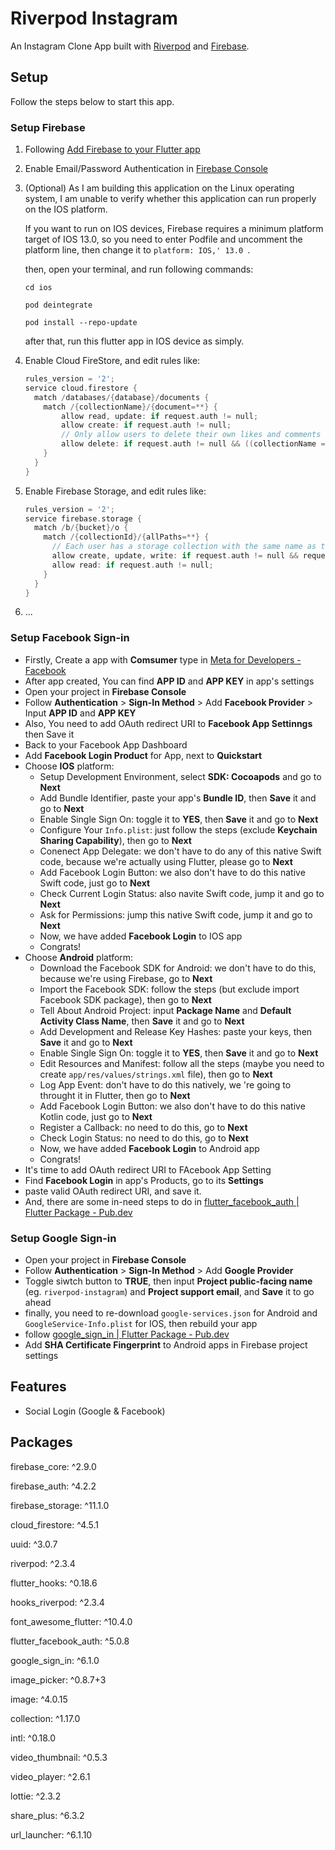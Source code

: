 # Riverpod Instagram

An Instagram Clone App built with [Riverpod](https://github.com/rrousselGit/riverpod) and [Firebase](https://firebase.google.com/).

## Setup

Follow the steps below to start this app.

### Setup Firebase

1. Following [Add Firebase to your Flutter app](https://firebase.google.com/docs/flutter/setup)

2. Enable Email/Password Authentication in [Firebase Console](https://console.firebase.google.com/)

3. (Optional) As I am building this application on the Linux operating system, I am unable to verify whether this application can run properly on the IOS platform. 

   If you want to run on IOS devices, Firebase requires a minimum platform target of IOS 13.0, so you need to enter Podfile and uncomment the platform line, then change it to `platform: IOS,' 13.0 `. 

   then, open your terminal, and run following commands:

   ```shell
   cd ios
   
   pod deintegrate
   
   pod install --repo-update
   ```

   after that, run this flutter app in IOS device as simply.

4. Enable Cloud FireStore, and edit rules like:

   ```objective-c
   rules_version = '2';
   service cloud.firestore {
     match /databases/{database}/documents {
       match /{collectionName}/{document=**} {
           allow read, update: if request.auth != null;
           allow create: if request.auth != null;
           // Only allow users to delete their own likes and comments
           allow delete: if request.auth != null && ((collectionName == "likes" || collectionName == "comments") || request.auth.uid == resource.data.uid);
       }
     }
   }
   ```

5. Enable Firebase Storage, and edit rules like:

   ```objective-c
   rules_version = '2';
   service firebase.storage {
     match /b/{bucket}/o {
       match /{collectionId}/{allPaths=**} {
         // Each user has a storage collection with the same name as their uid
         allow create, update, write: if request.auth != null && request.auth.uid == collectionId;
         allow read: if request.auth != null;
       }
     }
   }

6. ...

### Setup Facebook Sign-in

- Firstly, Create a app with **Comsumer** type in [Meta for Developers - Facebook](https://developers.facebook.com/)
- After app created, You can find **APP ID** and **APP KEY** in app's settings
- Open your project in **Firebase Console**
- Follow **Authentication** > **Sign-In Method** > Add **Facebook Provider** > Input  **APP ID** and **APP KEY**
- Also, You need to add OAuth redirect URI to **Facebook App Settinngs** then Save it
- Back to your Facebook App Dashboard
- Add **Facebook Login Product** for App, next to **Quickstart**
- Choose **IOS** platform:
  - Setup Development Environment, select **SDK: Cocoapods** and go to **Next**
  - Add Bundle Identifier, paste your app's **Bundle ID**, then **Save** it and go to **Next**
  - Enable Single Sign On: toggle it to **YES**, then **Save** it and go to **Next**
  - Configure Your `Info.plist`: just follow the steps (exclude **Keychain Sharing Capability**), then go to **Next**
  - Conenect App Delegate: we don't have to do any of this native Swift code, because we're actually using Flutter, please go to **Next**
  - Add Facebook Login Button: we also don't  have to do this native Swift code, just go to **Next**
  - Check Current Login Status: also navite Swift code, jump it and go to **Next**
  - Ask for Permissions: jump this native Swift code, jump it and go to **Next**
  - Now, we have added **Facebook Login** to IOS app
  - Congrats!
- Choose **Android** platform:
  - Download the Facebook SDK for Android: we don't have to do this, because we're using Firebase, go to **Next**
  - Import the Facebook SDK: follow the steps (but exclude import Facebook SDK package), then go to **Next**
  - Tell About Android Project: input **Package Name** and **Default Activity Class Name**, then **Save** it and go to **Next**
  - Add Development and Release Key Hashes: paste your keys, then **Save** it and go to **Next**
  - Enable Single Sign On: toggle it to **YES**, then **Save** it and go to **Next**
  - Edit Resources and Manifest: follow all the steps (maybe you need to create `app/res/values/strings.xml` file), then go to **Next**
  - Log App Event: don't have to do this natively, we 're going to throught it in Flutter, then go to **Next**
  - Add Facebook Login Button: we also don't  have to do this native Kotlin code, just go to **Next**
  - Register a Callback: no need to do this, go to **Next**
  - Check Login Status: no need to do this, go to **Next**
  - Now, we have added **Facebook Login** to Android app
  - Congrats!
- It's time to add OAuth redirect URI to FAcebook App Setting
- Find **Facebook Login** in app's Products, go to its **Settings**
- paste valid OAuth redirect URI, and save it.
- And, there are some in-need steps to do in [flutter_facebook_auth | Flutter Package - Pub.dev](https://pub.dev/packages/flutter_facebook_auth)

### Setup Google Sign-in

- Open your project in **Firebase Console**
- Follow **Authentication** > **Sign-In Method** > Add **Google Provider** 
- Toggle siwtch button to **TRUE**, then input **Project public-facing name** (eg. `riverpod-instagram`) and **Project support email**, and **Save** it to go ahead
- finally, you need to re-download `google-services.json` for Android and `GoogleService-Info.plist` for IOS, then rebuild your app
- follow [google_sign_in | Flutter Package - Pub.dev](https://pub.dev/packages/google_sign_in)
- Add **SHA Certificate Fingerprint** to Android apps in Firebase project settings

## Features

- Social Login (Google & Facebook)

## Packages

  firebase_core: ^2.9.0

  firebase_auth: ^4.2.2

  firebase_storage: ^11.1.0

  cloud_firestore: ^4.5.1

  uuid: ^3.0.7

  riverpod: ^2.3.4

  flutter_hooks: ^0.18.6

  hooks_riverpod: ^2.3.4

  font_awesome_flutter: ^10.4.0

  flutter_facebook_auth: ^5.0.8

  google_sign_in: ^6.1.0

  image_picker: ^0.8.7+3

  image: ^4.0.15

  collection: ^1.17.0

  intl: ^0.18.0

  video_thumbnail: ^0.5.3

  video_player: ^2.6.1

  lottie: ^2.3.2

  share_plus: ^6.3.2

  url_launcher: ^6.1.10

